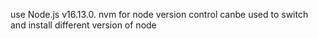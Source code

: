 use Node.js v16.13.0.
nvm for node version control canbe used to switch and install different version of node
